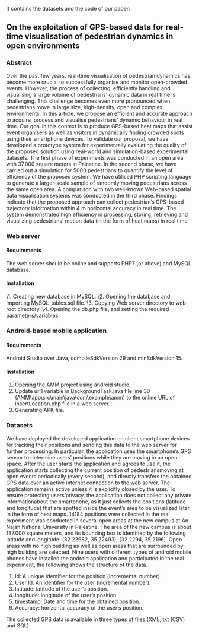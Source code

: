 It contains the datasets and the code of our paper:
## On the exploitation of GPS-based data for real-time visualisation of pedestrian dynamics in open environments

### Abstract

Over the past few years, real-time visualisation of pedestrian dynamics has become more crucial to successfully organise and monitor open-crowded events. However, the process of collecting, efficiently handling and visualising a large volume of pedestrians’ dynamic data in real time is challenging. This challenge becomes even more pronounced when pedestrians move in large size, high-density, open and complex environments. In this article, we propose an efficient and accurate approach to acquire, process and visualise pedestrians’ dynamic behaviour in real time. Our goal in this context is to produce GPS-based heat maps that assist event organisers as well as visitors in dynamically finding crowded spots using their smartphone devices. To validate our proposal, we have developed a prototype system for experimentally evaluating the quality of the proposed solution using real-world and simulation-based experimental datasets. The first phase of experiments was conducted in an open area with 37,000 square meters in Palestine. In
the second phase, we have carried out a simulation for 5000 pedestrians to quantify the level of efficiency of the proposed system. We have utilised PHP scripting language to generate a larger-scale sample of randomly moving pedestrians across the same open area. A comparison with two well-known Web-based spatial data visualisation systems was conducted in the third phase. Findings indicate that the proposed approach can collect pedestrian’s GPS-based trajectory information within 4 m horizontal accuracy in real time. The system demonstrated high efficiency in processing, storing, retrieving and visualizing pedestrians’ motion data (in the form of heat maps) in real time.

### Web server
#### Requirements
The  web server should be online and supports PHP7 (or above) and MySQL database.

#### Installation
\1. Creating new database in MySQL.
\2. Opening the database and Importing MySQL_tables.sql file.
\3. Copying Web server directory  to web root directory.
\4. Opening the db.php file, and setting the required parameters/variables.


### Android-based mobile application
#### Requirements
Android Studio over Java, compileSdkVersion 29 and minSdkVersion 15.

#### Installation
1. Opening the AMM project using android studio.
2. Update url1 variable in BackgroundTask.java file line 30 (AMM\app\src\main\java\com\example\amm) to the online URL of  insertLocation.php file in a web server.
3. Generating APK file.

### Datasets
We have deployed the developed application on client smartphone devices for tracking their positions and sending this data to the web server for further processing. In particular, the application uses the smartphone’s GPS sensor to determine users’ positions while they are moving in an open space. After the user starts the application and agrees to use it, the application starts collecting the current position of pedestriansmoving at open events periodically (every second), and directly transfers the obtained GPS data over an active internet connection to the web server. The application remains active unless it is explicitly closed by the user. To ensure protecting users’privacy, the application does not collect any private informationabout the smartphone, as it just collects the positions (latitude and longitude) that are spotted inside the event’s area to be visualized later in the form of heat maps. 14184 positions were collected in the real experiment was conducted in several open areas at the new campus at An Najah National University in Palestine. The area of the new campus is about 137.000 square meters, and its bounding box is identified by the following latitude and longitude: (32.22682, 35.22493), (32.2294, 35.2196). Open areas with no high building as well as open areas that are surrounded by high building are selected. Nine users with different types of android mobile phones have installed the android application and participated in the real experiment, the following shows the structure of the data.

 1. Id: A unique identifier for the position (incremental number).
 2. User Id: An identifier for the user (incremental number).
 3. latitude: latitude of the user’s position.
 4. longitude: longitude of the user’s position.
 5. timestamp: Date and time for the obtained position.
 6. Accuracy: horizontal accuracy of the user’s position.

The collected GPS data is available in three types of files (XML, txt (CSV) and SQL)




